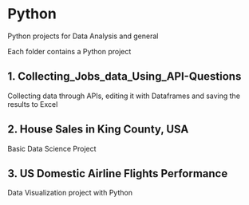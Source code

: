 # Python

Python projects for Data Analysis and general

Each folder contains a Python project

## 1. Collecting_Jobs_data_Using_API-Questions
Collecting data through APIs, editing it with Dataframes and saving the results to Excel

## 2. House Sales in King County, USA
Basic Data Science Project

## 3. US Domestic Airline Flights Performance
Data Visualization project with Python
